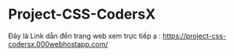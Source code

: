 # Project-CSS-CodersX
 Đây là Link dẫn đến trang web xem trực tiếp ạ :
 https://project-css-codersx.000webhostapp.com/
